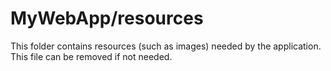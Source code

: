 # MyWebApp/resources

This folder contains resources (such as images) needed by the application. This file can
be removed if not needed.
